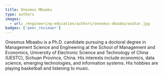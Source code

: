 ```yaml
---
title: Onesmus Mbaabu
type: authors
images:
  - url: /engineering-education/authors/onesmus-mbaabu/avatar.jpg 
badges: ['peer_reviewer']
---
```

Onesmus Mbaabu is a Ph.D. candidate pursuing a doctoral degree in Management Science and Engineering at the School of Management and Economics, University of Electronic Science and Technology of China (UESTC), Sichuan Province, China. His interests include economics, data science, emerging technologies, and information systems. His hobbies are playing basketball and listening to music.
